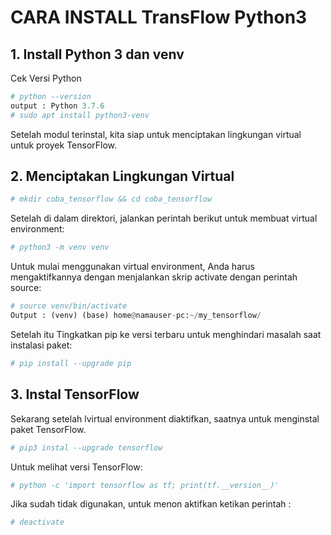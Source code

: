 # CARA INSTALL TransFlow Python3 
## 1. Install Python 3 dan venv
Cek Versi Python
```python
# python --version
output : Python 3.7.6
# sudo apt install python3-venv
```
Setelah modul terinstal, kita siap untuk menciptakan lingkungan virtual untuk proyek TensorFlow.
## 2. Menciptakan Lingkungan Virtual
```py
# mkdir coba_tensorflow && cd coba_tensorflow 
```
Setelah di dalam direktori, jalankan perintah berikut untuk membuat virtual environment:
```py
# python3 -m venv venv
```
Untuk mulai menggunakan virtual environment, Anda harus mengaktifkannya dengan menjalankan skrip activate dengan perintah source:
```py
# source venv/bin/activate
Output : (venv) (base) home@namauser-pc:~/my_tensorflow/
```
Setelah itu Tingkatkan pip ke versi terbaru untuk menghindari masalah saat instalasi paket:
```py
# pip install --upgrade pip
```
## 3. Instal TensorFlow
Sekarang setelah lvirtual environment diaktifkan, saatnya untuk menginstal paket TensorFlow.
```py
# pip3 instal --upgrade tensorflow
```
Untuk melihat versi TensorFlow:
```py
# python -c 'import tensorflow as tf; print(tf.__version__)'
```
Jika sudah tidak digunakan, untuk menon aktifkan ketikan perintah :
```py
# deactivate
```
